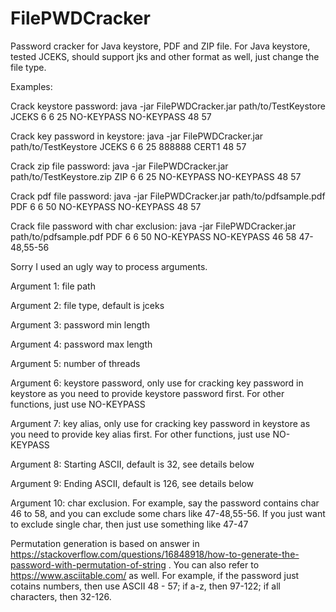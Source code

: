 # FilePWDCracker
Password cracker for Java keystore, PDF and ZIP file.
For Java keystore, tested JCEKS, should support jks and other format as well, just change the file type.

Examples:

Crack keystore password:
java -jar FilePWDCracker.jar path/to/TestKeystore JCEKS 6 6 25 NO-KEYPASS NO-KEYPASS 48 57

Crack key password in keystore:
java -jar FilePWDCracker.jar path/to/TestKeystore JCEKS 6 6 25 888888 CERT1 48 57

Crack zip file password:
java -jar FilePWDCracker.jar path/to/TestKeystore.zip ZIP 6 6 25 NO-KEYPASS NO-KEYPASS 48 57

Crack pdf file password:
java -jar FilePWDCracker.jar path/to/pdfsample.pdf PDF 6 6 50 NO-KEYPASS NO-KEYPASS 48 57

Crack file password with char exclusion:
java -jar FilePWDCracker.jar path/to/pdfsample.pdf PDF 6 6 50 NO-KEYPASS NO-KEYPASS 46 58 47-48,55-56


Sorry I used an ugly way to process arguments.

Argument 1: file path

Argument 2: file type, default is jceks

Argument 3: password min length

Argument 4: password max length

Argument 5: number of threads

Argument 6: keystore password, only use for cracking key password in keystore as you need to provide keystore password first. For other functions, just use NO-KEYPASS

Argument 7: key alias, only use for cracking key password in keystore as you need to provide key alias first. For other functions, just use NO-KEYPASS

Argument 8: Starting ASCII, default is 32, see details below

Argument 9: Ending ASCII, default is 126, see details below

Argument 10: char exclusion. For example, say the password contains char 46 to 58, and you can exclude some chars like 47-48,55-56. If you just want to exclude single char, then just use something like 47-47


Permutation generation is based on answer in https://stackoverflow.com/questions/16848918/how-to-generate-the-password-with-permutation-of-string .
You can also refer to https://www.asciitable.com/ as well.
For example, if the password just cotains numbers, then use ASCII 48 - 57; if a-z, then 97-122; if all characters, then 32-126.

